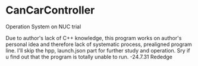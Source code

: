 # CanCarController

Operation System on NUC trial

Due to author's lack of C++ knowledge, this program works on author's personal idea and therefore lack of systematic process, prealigned program line. I'll skip the hpp, launch.json part for further study and operation. Sry if u find out that the program is totally  unable to run. -24.7.31 Rededge
